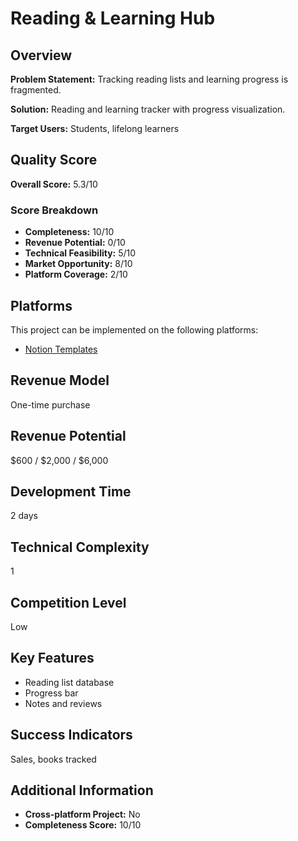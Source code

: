 # Reading & Learning Hub

## Overview
**Problem Statement:** Tracking reading lists and learning progress is fragmented.

**Solution:** Reading and learning tracker with progress visualization.

**Target Users:** Students, lifelong learners

## Quality Score
**Overall Score:** 5.3/10

### Score Breakdown
- **Completeness:** 10/10
- **Revenue Potential:** 0/10
- **Technical Feasibility:** 5/10
- **Market Opportunity:** 8/10
- **Platform Coverage:** 2/10

## Platforms
This project can be implemented on the following platforms:
- [Notion Templates](./platforms/notion-templates/)

## Revenue Model
One-time purchase

## Revenue Potential
$600 / $2,000 / $6,000

## Development Time
2 days

## Technical Complexity
1

## Competition Level
Low

## Key Features
- Reading list database
- Progress bar
- Notes and reviews

## Success Indicators
Sales, books tracked

## Additional Information
- **Cross-platform Project:** No
- **Completeness Score:** 10/10
